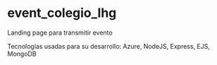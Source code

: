 # event_colegio_lhg
Landing page para transmitir evento

Tecnologías usadas para su desarrollo:
Azure, NodeJS, Express, EJS, MongoDB
